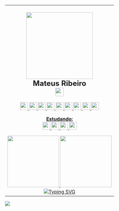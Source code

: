 <table>
  <tr align="center">
    <td>
      <br>
      <img width="100px" height="1"><br>
      <img src="https://raw.githubusercontent.com/Mateus7Ribeiro/Root/6a331d4cd7261933a8532c4b4c856d065d2def32/eu.svg" width="220px" height="220px"><br>
       <span><b style="font-size:18pt;">Mateus Ribeiro</b></span><br><sub>
      <a href="https://www.linkedin.com/in/mateus7" alt="Linkedin" target="_blank"><img src="https://img.shields.io/badge/LinkedIn-%230077B5.svg?&style=flat-square&logo=linkedin&logoColor=white" style="max-width: 120%;height: 28px;"></a>
      </sub><br><br>
<a href="#" title='GitHub em construção'>
<img src="https://img.shields.io/badge/Microsoft_Excel-217346?style=for-the-badge&logo=microsoft-excel&logoColor=white" style="max-width: 120%;height: 25px;"/>
<img src="https://img.shields.io/badge/Python-14354C?style=for-the-badge&logo=python&logoColor=white" style="max-width: 120%;height: 25px;"/>
<img src="https://img.shields.io/badge/PHP-777BB4?style=for-the-badge&logo=php&logoColor=white" style="max-width: 120%;height: 25px;"/>
<img src="https://img.shields.io/badge/MySQL-00000F?style=for-the-badge&logo=mysql&logoColor=white" style="max-width: 120%;height: 25px;"/>
<img src="https://img.shields.io/badge/HTML-239120?style=for-the-badge&logo=html5&logoColor=white" style="max-width: 120%;height: 25px;"/>
<img src="https://img.shields.io/badge/CSS-239120?&style=for-the-badge&logo=css3&logoColor=white" style="max-width: 120%;height: 25px;"/>
<img src="https://img.shields.io/badge/Bootstrap-563D7C?style=for-the-badge&logo=bootstrap&logoColor=white" style="max-width: 120%;height: 25px;"/>
<img src="https://img.shields.io/badge/C-00599C?style=for-the-badge&logo=c&logoColor=white" style="max-width: 120%;height: 25px;"/>
<img src="https://aleen42.github.io/badges/src/photoshop.svg" style="max-width: 120%;height: 25px;"/>

<b>Estudando:</b><br>
<img src="https://img.shields.io/badge/JavaScript-323330?style=for-the-badge&logo=javascript&logoColor=F7DF1E" style="max-width: 120%;height: 25px;"/>
<img src="https://img.shields.io/badge/TypeScript-007ACC?style=for-the-badge&logo=typescript&logoColor=white" style="max-width: 120%;height: 25px;"/>
<img src="https://img.shields.io/badge/Angular-DD0031?style=for-the-badge&logo=angular&logoColor=white" style="max-width: 120%;height: 25px;"/>
<img src="https://img.shields.io/badge/Java-ED8B00?style=for-the-badge&logo=java&logoColor=white" style="max-width: 120%;height: 25px;"/>
      <br>
  </a>
<div>
  <a href="https://github.com/Mateus7Ribeiro">
  <img height="170em" src="https://github-readme-stats.vercel.app/api?username=Mateus7Ribeiro&show_icons=true&theme=dark&include_all_commits=true&count_private=true"/>
  <img height="170em" src="https://github-readme-stats.vercel.app/api/top-langs/?username=Mateus7Ribeiro&layout=compact&langs_count=7&theme=dark"/>
</div>      <img width="100%" height="1">
    <a href="https://git.io/typing-svg"><img src="https://readme-typing-svg.demolab.com?font=Play&duration=3000&pause=700&color=07F724&multiline=true&width=435&height=150&lines=Wake+Up%2C+Neo...;The+Matrix+has+you...;Follow+the+white+rabbit.;++++++++++++++++++++++;Knock%2C+knock%2C+Neo." alt="Typing SVG" /></a>
    </td>
    
  </tr>
</table>

![](https://komarev.com/ghpvc/?username=Mateus7Ribeiro&color=fcba03&style=for-the-badge)
